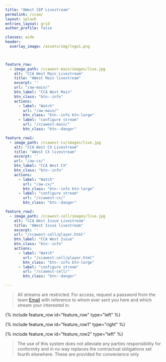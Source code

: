 ```yaml
---
title: "AWest CEP Livestream"
permalink: /ccaw/
layout: splash
entries_layout: grid
author_profile: false

classes: wide
header:
  overlay_image: /assets/img/logo1.png
  


feature_row:
  - image_path: /ccawest-main/images/live.jpg
    alt: "CCA West Main Livestream"
    title: "AWest Main livestream"
    excerpt: ''
    url: "/aw-main/"
    btn_label: "CCA West Main"
    btn_class: "btn--info"
    actions:
      - label: "Watch"
        url: "/aw-main/"
        btn_class: "btn--info btn-large"
      - label: "configure stream"
        url: "/ccawest-main/"
        btn_class: "btn--danger"

feature_row1:
  - image_path: /ccawest-cx/images/live.jpg
    alt: "CCA West CX Livestream"
    title: "AWest CX livestream"
    excerpt: ''
    url: "/aw-cx/"
    btn_label: "CCA West CX"
    btn_class: "btn--info"
    actions:
      - label: "Watch"
        url: "/aw-cx/"
        btn_class: "btn--info btn-large"
      - label: "configure stream"
        url: "/ccawest-cx/"
        btn_class: "btn--danger"

feature_row2:
  - image_path: /ccawest-cell/images/live.jpg
    alt: "CCA West Issue Livestream"
    title: "AWest Issue livestream"
    excerpt: ''
    url: "/ccawest-cell/player.html"
    btn_label: "CCA West Issue"
    btn_class: "btn--info"
    actions:
      - label: "Watch"
        url: "/ccawest-cell/player.html"
        btn_class: "btn--info btn-large"
      - label: "configure stream"
        url: "/ccawest-cell/"
        btn_class: "btn--danger"

---
```


> All streams are restricted. For access, request a password from the team [Email](mailto:james@site-walk.org) with reference to whom ever sent you here and which stream your interested in.

{% include feature_row id="feature_row" type="left" %}

{% include feature_row id="feature_row1" type="right" %}

{% include feature_row id="feature_row2" type="left" %}


> The use of this system does not alleviate any parties responsibility for conformity and in no way replaces the contractual obligations set fourth elsewhere. These are provided for convenience only
